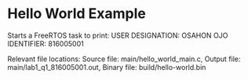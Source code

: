 # Hello World Example

Starts a FreeRTOS task to print:
USER DESIGNATION: OSAHON OJO
IDENTIFIER: 816005001

Relevant file locations:
Source file: main/hello_world_main.c,
Output file: main/lab1_q1_816005001.out,
Binary file: build/hello-world.bin
